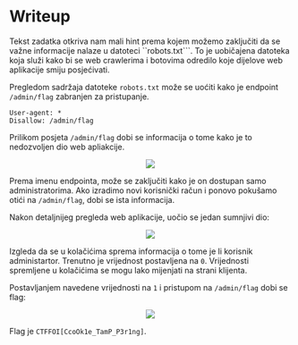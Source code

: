 # Writeup

Tekst zadatka otkriva nam mali hint prema kojem možemo zaključiti da se važne informacije nalaze u datoteci ``robots.txt```. 
To je uobičajena datoteka koja služi kako bi se web crawlerima i botovima odredilo koje dijelove web aplikacije smiju posjećivati.


Pregledom sadržaja datoteke ```robots.txt``` može se uoćiti kako je endpoint ```/admin/flag``` zabranjen za pristupanje.

```
User-agent: *
Disallow: /admin/flag
```


Prilikom posjeta ```/admin/flag``` dobi se informacija o tome kako je to nedozvoljen dio web apliakcije.

<p align="center">
 <a href="https://github.com/user-attachments/assets/d73563b1-9e04-425b-b954-516ccf4f40b4?raw=true" target="_blank">
  <img src="https://github.com/user-attachments/assets/d73563b1-9e04-425b-b954-516ccf4f40b4"/>
  <a/>
<p/>

Prema imenu endpointa, može se zaključiti kako je on dostupan samo administratorima.
Ako izradimo novi korisnički račun i ponovo pokušamo otići na ```/admin/flag```, dobi se ista informacija.

Nakon detaljnijeg pregleda web aplikacije, uočio se jedan sumnjivi dio:

<p align="center">
 <a href="https://github.com/user-attachments/assets/92ed70c1-9ff9-441d-ac58-2dccfa6ee7ba?raw=true" target="_blank">
  <img src="https://github.com/user-attachments/assets/92ed70c1-9ff9-441d-ac58-2dccfa6ee7ba"/>
  <a/>
<p/>

Izgleda da se u kolačićima sprema informacija o tome je li korisnik administartor.
Trenutno je vrijednost postavljena na ```0```.
Vrijednosti spremljene u kolačićima se mogu lako mijenjati na strani klijenta.

Postavljanjem navedene vrijednosti na ```1``` i pristupom na ```/admin/flag``` dobi se flag:

<p align="center">
 <a href="https://github.com/user-attachments/assets/ad66db05-1be5-440e-9de0-ab8cfe26c066?raw=true" target="_blank">
  <img src="https://github.com/user-attachments/assets/ad66db05-1be5-440e-9de0-ab8cfe26c066"/>
  <a/>
<p/>


Flag je ```CTFFOI[CcoOk1e_TamP_P3r1ng]```.
